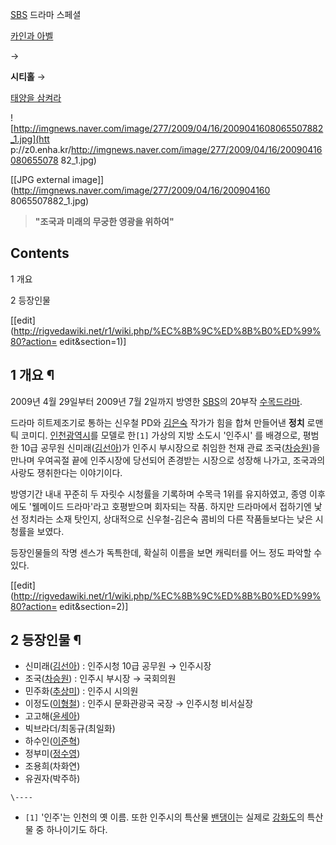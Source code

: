 [SBS](SBS%28%ED%95%9C%EA%B5%AD%29.md) 드라마 스페셜

[카인과 아벨](%EC%B9%B4%EC%9D%B8%EA%B3%BC%20%EC%95%84%EB%B2%A8.md)

→

**시티홀**
→

[태양을 삼켜라](%ED%83%9C%EC%96%91%EC%9D%84%20%EC%82%BC%EC%BC%9C%EB%9D%BC.md)

  

![http://imgnews.naver.com/image/277/2009/04/16/2009041608065507882_1.jpg](htt
p://z0.enha.kr/http://imgnews.naver.com/image/277/2009/04/16/20090416080655078
82_1.jpg)

[[JPG external image]](http://imgnews.naver.com/image/277/2009/04/16/200904160
8065507882_1.jpg)

> **"조국과 미래의 무궁한 영광을 위하여"**

  

## Contents

    

1 개요

2 등장인물

[[edit](http://rigvedawiki.net/r1/wiki.php/%EC%8B%9C%ED%8B%B0%ED%99%80?action=
edit&section=1)]

## 1 개요 ¶

2009년 4월 29일부터 2009년 7월 2일까지 방영한 [SBS](SBS.md)의 20부작 [수목드라마](%EC%88%98%EB%AA%A9%20%EB%93%9C%EB%9D%BC%EB%A7%88.md).

  

드라마 히트제조기로 통하는 신우철 PD와 [김은숙](%EA%B9%80%EC%9D%80%EC%88%99.md) 작가가 힘을 합쳐 만들어낸
**정치** 로맨틱 코미디. [인천광역시](%EC%9D%B8%EC%B2%9C%EA%B4%91%EC%97%AD%EC%8B%9C.md)를
모델로 한`[1]` 가상의 지방 소도시 '인주시' 를 배경으로, 평범한 10급 공무원
신미래([김선아](%EA%B9%80%EC%84%A0%EC%95%84.md))가 인주시 부시장으로 취임한 천재 관료
조국([차승원](%EC%B0%A8%EC%8A%B9%EC%9B%90.md))을 만나며 우여곡절 끝에 인주시장에 당선되어 존경받는 시장으로
성장해 나가고, 조국과의 사랑도 쟁취한다는 이야기이다.

  

방영기간 내내 꾸준히 두 자릿수 시청률을 기록하며 수목극 1위를 유지하였고, 종영 이후에도 '웰메이드 드라마'라고 호평받으며 회자되는 작품.
하지만 드라마에서 접하기엔 낯선 정치라는 소재 탓인지, 상대적으로 신우철-김은숙 콤비의 다른 작품들보다는 낮은 시청률을 보였다.

  

등장인물들의 작명 센스가 독특한데, 확실히 이름을 보면 캐릭터를 어느 정도 파악할 수 있다.

[[edit](http://rigvedawiki.net/r1/wiki.php/%EC%8B%9C%ED%8B%B0%ED%99%80?action=
edit&section=2)]

## 2 등장인물 ¶

  * 신미래([김선아](%EA%B9%80%EC%84%A0%EC%95%84.md)) : 인주시청 10급 공무원 → 인주시장
  * 조국([차승원](%EC%B0%A8%EC%8A%B9%EC%9B%90.md)) : 인주시 부시장 → 국회의원
  * 민주화([추상미](%EC%B6%94%EC%83%81%EB%AF%B8.md)) : 인주시 시의원
  * 이정도([이형철](%EC%9D%B4%ED%98%95%EC%B2%A0.md)) : 인주시 문화관광국 국장 → 인주시청 비서실장
  * 고고해([윤세아](%EC%9C%A4%EC%84%B8%EC%95%84.md))
  * 빅브라더/최동규(최일화)
  * 하수인([이준혁](%EC%9D%B4%EC%A4%80%ED%98%81.md))
  * 정부미([정수영](%EC%A0%95%EC%88%98%EC%98%81.md))
  * 조용희(차화연)
  * 유권자(박주하)

`\----`

  * `[1]` '인주'는 인천의 옛 이름. 또한 인주시의 특산물 [밴댕이](%EB%B0%B4%EB%8C%95%EC%9D%B4.md)는 실제로 [강화도](%EA%B0%95%ED%99%94%EB%8F%84.md)의 특산물 중 하나이기도 하다.

